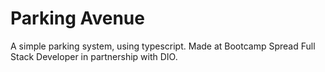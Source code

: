 # Parking Avenue


A simple parking system, using typescript.
Made at Bootcamp Spread Full Stack Developer in partnership with DIO.
